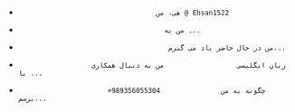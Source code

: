 -                                       هی، من @ Ehsan1522                                     
-                                         من به ...                                       
-                                          من در حال حاضر یاد می گیرم...                                        
-                       زبان انگلیسی                  من به دنبال همکاری با ...                                        
-                           +989356055304               چگونه به من برسم...                                        

<!---
Ehsan1522/Ehsan1522 یک مخزن ویژه است زیرا README.md آن در پروفایل GitHub شما ظاهر می شود.
می توانید لینک پیش بینی را کلیک کنید تا به تغییرات خود نگاه کنید.
--->
